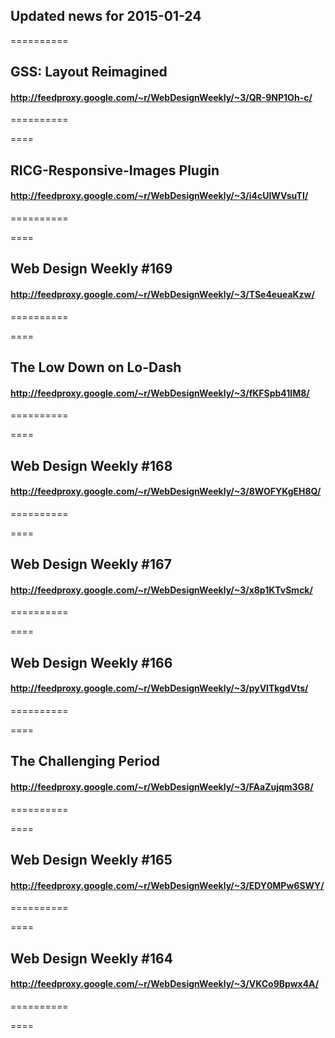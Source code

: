 ## Updated news for 2015-01-24 

==========
## GSS: Layout Reimagined
#### http://feedproxy.google.com/~r/WebDesignWeekly/~3/QR-9NP1Oh-c/

==========

====
## RICG-Responsive-Images Plugin
#### http://feedproxy.google.com/~r/WebDesignWeekly/~3/i4cUIWVsuTI/

==========

====
## Web Design Weekly #169
#### http://feedproxy.google.com/~r/WebDesignWeekly/~3/TSe4eueaKzw/

==========

====
## The Low Down on Lo-Dash
#### http://feedproxy.google.com/~r/WebDesignWeekly/~3/fKFSpb41IM8/

==========

====
## Web Design Weekly #168
#### http://feedproxy.google.com/~r/WebDesignWeekly/~3/8WOFYKgEH8Q/

==========

====
## Web Design Weekly #167
#### http://feedproxy.google.com/~r/WebDesignWeekly/~3/x8p1KTvSmck/

==========

====
## Web Design Weekly #166
#### http://feedproxy.google.com/~r/WebDesignWeekly/~3/pyVlTkgdVts/

==========

====
## The Challenging Period
#### http://feedproxy.google.com/~r/WebDesignWeekly/~3/FAaZujqm3G8/

==========

====
## Web Design Weekly #165
#### http://feedproxy.google.com/~r/WebDesignWeekly/~3/EDY0MPw6SWY/

==========

====
## Web Design Weekly #164
#### http://feedproxy.google.com/~r/WebDesignWeekly/~3/VKCo9Bpwx4A/

==========

====
